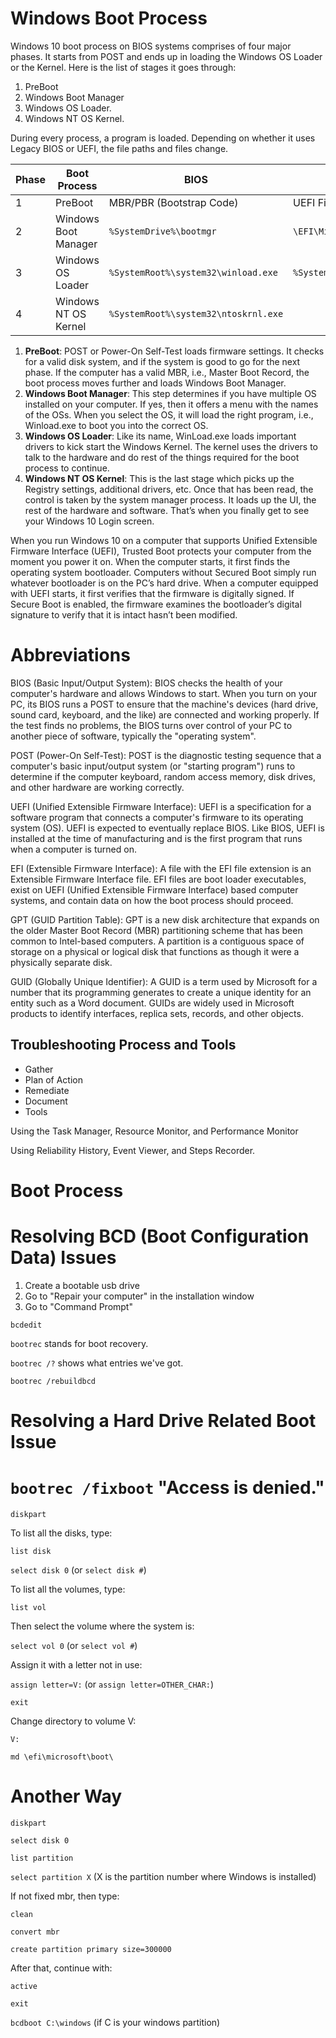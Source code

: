 # Windows Boot Process

Windows 10 boot process on BIOS systems comprises of four major phases. It starts from POST and ends up in loading the Windows OS Loader or the Kernel. Here is the list of stages it goes through:

1. PreBoot
2. Windows Boot Manager
3. Windows OS Loader.
4. Windows NT OS Kernel.

During every process, a program is loaded. Depending on whether it uses Legacy BIOS or UEFI, the file paths and files change.

| Phase  | Boot Process | BIOS | UEFI |
| ------------- | ------------- | ------------- | ------------- |
| 1  | PreBoot | MBR/PBR (Bootstrap Code) | UEFI Firmware |
| 2  | Windows Boot Manager | `%SystemDrive%\bootmgr` | `\EFI\Microsoft\Boot\bootmgfw.efi` |
| 3  | Windows OS Loader | `%SystemRoot%\system32\winload.exe` | `%SystemRoot%\system32\winload.efi` |
| 4  | Windows NT OS Kernel | `%SystemRoot%\system32\ntoskrnl.exe` | |

1. **PreBoot**: POST or Power-On Self-Test loads firmware settings. It checks for a valid disk system, and if the system is good to go for the next phase. If the computer has a valid MBR, i.e., Master Boot Record, the boot process moves further and loads Windows Boot Manager.
2. **Windows Boot Manager**: This step determines if you have multiple OS installed on your computer. If yes, then it offers a menu with the names of the OSs. When you select the OS, it will load the right program, i.e., Winload.exe to boot you into the correct OS.
3. **Windows OS Loader**: Like its name, WinLoad.exe loads important drivers to kick start the Windows Kernel. The kernel uses the drivers to talk to the hardware and do rest of the things required for the boot process to continue.
4. **Windows NT OS Kernel**: This is the last stage which picks up the Registry settings, additional drivers, etc. Once that has been read, the control is taken by the system manager process. It loads up the UI, the rest of the hardware and software. That’s when you finally get to see your Windows 10 Login screen.

When you run Windows 10 on a computer that supports Unified Extensible Firmware Interface (UEFI), Trusted Boot protects your computer from the moment you power it on. When the computer starts, it first finds the operating system bootloader. Computers without Secured Boot simply run whatever bootloader is on the PC’s hard drive. When a computer equipped with UEFI starts, it first verifies that the firmware is digitally signed. If Secure Boot is enabled, the firmware examines the bootloader’s digital signature to verify that it is intact hasn’t been modified.

# Abbreviations

BIOS (Basic Input/Output System): BIOS checks the health of your computer's hardware and allows Windows to start. When you turn on your PC, its BIOS runs a POST to ensure that the machine's devices (hard drive, sound card, keyboard, and the like) are connected and working properly. If the test finds no problems, the BIOS turns over control of your PC to another piece of software, typically the "operating system".

POST (Power-On Self-Test): POST is the diagnostic testing sequence that a computer's basic input/output system (or "starting program") runs to determine if the computer keyboard, random access memory, disk drives, and other hardware are working correctly.

UEFI (Unified Extensible Firmware Interface): UEFI is a specification for a software program that connects a computer's firmware to its operating system (OS). UEFI is expected to eventually replace BIOS. Like BIOS, UEFI is installed at the time of manufacturing and is the first program that runs when a computer is turned on.

EFI (Extensible Firmware Interface): A file with the EFI file extension is an Extensible Firmware Interface file. EFI files are boot loader executables, exist on UEFI (Unified Extensible Firmware Interface) based computer systems, and contain data on how the boot process should proceed.

GPT (GUID Partition Table): GPT is a new disk architecture that expands on the older Master Boot Record (MBR) partitioning scheme that has been common to Intel-based computers. A partition is a contiguous space of storage on a physical or logical disk that functions as though it were a physically separate disk.

GUID (Globally Unique Identifier): A GUID is a term used by Microsoft for a number that its programming generates to create a unique identity for an entity such as a Word document. GUIDs are widely used in Microsoft products to identify interfaces, replica sets, records, and other objects.

## Troubleshooting Process and Tools

- Gather
- Plan of Action
- Remediate
- Document
- Tools

Using the Task Manager, Resource Monitor, and Performance Monitor

Using Reliability History, Event Viewer, and Steps Recorder.

# Boot Process

# Resolving BCD (Boot Configuration Data) Issues

1. Create a bootable usb drive
2. Go to "Repair your computer" in the installation window
3. Go to "Command Prompt"

```
bcdedit
```

`bootrec` stands for boot recovery.

`bootrec /?` shows what entries we've got.

`bootrec /rebuildbcd`

# Resolving a Hard Drive Related Boot Issue

# `bootrec /fixboot` "Access is denied."

`diskpart`

To list all the disks, type:

`list disk`

`select disk 0` (or `select disk #`)

To list all the volumes, type:

`list vol`

Then select the volume where the system is:

`select vol 0` (or `select vol #`)

Assign it with a letter not in use:

`assign letter=V:` (or `assign letter=OTHER_CHAR:`)

`exit`

Change directory to volume V:

`V:`

`md \efi\microsoft\boot\`

# Another Way

`diskpart`

`select disk 0`

`list partition`

`select partition X`  (X is the partition number where Windows is installed)

If not fixed mbr, then type:

`clean`

`convert mbr`

`create partition primary size=300000`

After that, continue with:

`active`

`exit`

`bcdboot C:\windows` (if C is your windows partition)
